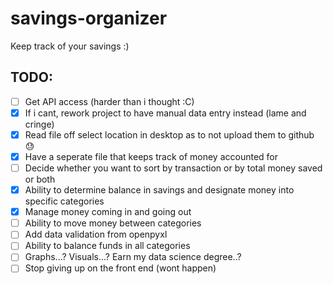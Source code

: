 # savings-organizer
Keep track of your savings :)

## TODO:
- [ ] Get API access (harder than i thought :C)
- [x] If i cant, rework project to have manual data entry instead (lame and cringe)
- [x] Read file off select location in desktop as to not upload them to github :sweat:
- [x] Have a seperate file that keeps track of money accounted for
- [ ] Decide whether you want to sort by transaction or by total money saved or both
- [x] Ability to determine balance in savings and designate money into specific categories
- [x] Manage money coming in and going out
- [ ] Ability to move money between categories
- [ ] Add data validation from openpyxl
- [ ] Ability to balance funds in all categories
- [ ] Graphs...? Visuals...? Earn my data science degree..?
- [ ] Stop giving up on the front end (wont happen)